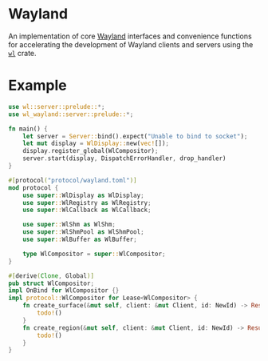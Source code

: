 # Wayland
An implementation of core [Wayland](https://wayland.freedesktop.org/) interfaces and convenience functions for accelerating the development of Wayland clients and servers using the [`wl`](https://github.com/AidoP/wl) crate.

# Example

```rust
use wl::server::prelude::*;
use wl_wayland::server::prelude::*;

fn main() {
    let server = Server::bind().expect("Unable to bind to socket");
    let mut display = WlDisplay::new(vec![]);
    display.register_global(WlCompositor);
    server.start(display, DispatchErrorHandler, drop_handler)
}

#[protocol("protocol/wayland.toml")]
mod protocol {
    use super::WlDisplay as WlDisplay;
    use super::WlRegistry as WlRegistry;
    use super::WlCallback as WlCallback;

    use super::WlShm as WlShm;
    use super::WlShmPool as WlShmPool;
    use super::WlBuffer as WlBuffer;

    type WlCompositor = super::WlCompositor;
}

#[derive(Clone, Global)]
pub struct WlCompositor;
impl OnBind for WlCompositor {}
impl protocol::WlCompositor for Lease<WlCompositor> {
    fn create_surface(&mut self, client: &mut Client, id: NewId) -> Result<()> {
        todo!()
    }
    fn create_region(&mut self, client: &mut Client, id: NewId) -> Result<()> {
        todo!()
    }
}
```